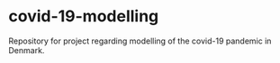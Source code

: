 # covid-19-modelling
Repository for project regarding modelling of the covid-19 pandemic in Denmark.
